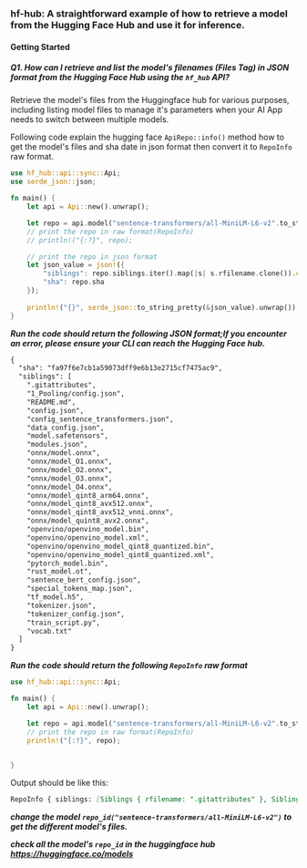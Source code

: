 ### hf-hub: A straightforward example of how to retrieve a model from the Hugging Face Hub and use it for inference.

#### Getting Started

##### Q1. How can I retrieve and list the model's filenames (Files Tag) in JSON format from the Hugging Face Hub using the `hf_hub` API?
Retrieve the model's files from the Huggingface hub for various purposes, including listing model files to manage it's parameters when your AI App needs to switch between multiple models.

Following code explain the hugging face `ApiRepo::info()` method how to get the model's files and sha date in json format then convert it to `RepoInfo` raw format.



```rust
use hf_hub::api::sync::Api;
use serde_json::json;

fn main() {
    let api = Api::new().unwrap();

    let repo = api.model("sentence-transformers/all-MiniLM-L6-v2".to_string()).info().unwrap();
    // print the repo in raw format(RepoInfo)
    // println!("{:?}", repo); 

    // print the repo in json format
    let json_value = json!({
        "siblings": repo.siblings.iter().map(|s| s.rfilename.clone()).collect::<Vec<_>>(),
        "sha": repo.sha
    });
    
    println!("{}", serde_json::to_string_pretty(&json_value).unwrap());
}
```
***Run the code should return the following JSON format;If you encounter an error, please ensure your CLI can reach the Hugging Face hub.***

```markdown
{
  "sha": "fa97f6e7cb1a59073dff9e6b13e2715cf7475ac9",
  "siblings": [
    ".gitattributes",
    "1_Pooling/config.json",
    "README.md",
    "config.json",
    "config_sentence_transformers.json",
    "data_config.json",
    "model.safetensors",
    "modules.json",
    "onnx/model.onnx",
    "onnx/model_O1.onnx",
    "onnx/model_O2.onnx",
    "onnx/model_O3.onnx",
    "onnx/model_O4.onnx",
    "onnx/model_qint8_arm64.onnx",
    "onnx/model_qint8_avx512.onnx",
    "onnx/model_qint8_avx512_vnni.onnx",
    "onnx/model_quint8_avx2.onnx",
    "openvino/openvino_model.bin",
    "openvino/openvino_model.xml",
    "openvino/openvino_model_qint8_quantized.bin",
    "openvino/openvino_model_qint8_quantized.xml",
    "pytorch_model.bin",
    "rust_model.ot",
    "sentence_bert_config.json",
    "special_tokens_map.json",
    "tf_model.h5",
    "tokenizer.json",
    "tokenizer_config.json",
    "train_script.py",
    "vocab.txt"
  ]
}

```
***Run the code should return the following `RepoInfo` raw format***

```rust
use hf_hub::api::sync::Api;

fn main() {
    let api = Api::new().unwrap();

    let repo = api.model("sentence-transformers/all-MiniLM-L6-v2".to_string()).info().unwrap();
    // print the repo in raw format(RepoInfo)
    println!("{:?}", repo); 

    
}
```
Output should be like this:

```markdown
RepoInfo { siblings: [Siblings { rfilename: ".gitattributes" }, Siblings { rfilename: "1_Pooling/config.json" }, Siblings { rfilename: "README.md" }, Siblings { rfilename: "config.json" }, Siblings { rfilename: "config_sentence_transformers.json" }, Siblings { rfilename: "data_config.json" }, Siblings { rfilename: "model.safetensors" }, Siblings { rfilename: "modules.json" }, Siblings { rfilename: "onnx/model.onnx" }, Siblings { rfilename: "onnx/model_O1.onnx" }, Siblings { rfilename: "onnx/model_O2.onnx" }, Siblings { rfilename: "onnx/model_O3.onnx" }, Siblings { rfilename: "onnx/model_O4.onnx" }, Siblings { rfilename: "onnx/model_qint8_arm64.onnx" }, Siblings { rfilename: "onnx/model_qint8_avx512.onnx" }, Siblings { rfilename: "onnx/model_qint8_avx512_vnni.onnx" }, Siblings { rfilename: "onnx/model_quint8_avx2.onnx" }, Siblings { rfilename: "openvino/openvino_model.bin" }, Siblings { rfilename: "openvino/openvino_model.xml" }, Siblings { rfilename: "openvino/openvino_model_qint8_quantized.bin" }, Siblings { rfilename: "openvino/openvino_model_qint8_quantized.xml" }, Siblings { rfilename: "pytorch_model.bin" }, Siblings { rfilename: "rust_model.ot" }, Siblings { rfilename: "sentence_bert_config.json" }, Siblings { rfilename: "special_tokens_map.json" }, Siblings { rfilename: "tf_model.h5" }, Siblings { rfilename: "tokenizer.json" }, Siblings { rfilename: "tokenizer_config.json" }, Siblings { rfilename: "train_script.py" }, Siblings { rfilename: "vocab.txt" }], sha: "fa97f6e7cb1a59073dff9e6b13e2715cf7475ac9" }

```

***change the model `repo_id("sentence-transformers/all-MiniLM-L6-v2")` to get the different model's files.***

***check all the model's `repo_id` in the huggingface hub https://huggingface.co/models***